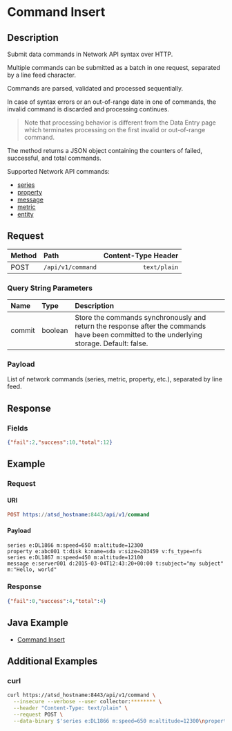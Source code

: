 # Command Insert

## Description

Submit data commands in Network API syntax over HTTP.

Multiple commands can be submitted as a batch in one request, separated by a line feed character.

Commands are parsed, validated and processed sequentially.

In case of syntax errors or an out-of-range date in one of commands, the invalid command is discarded and processing continues.

> Note that processing behavior is different from the Data Entry page which terminates processing on the first invalid or out-of-range command.

The method returns a JSON object containing the counters of failed, successful, and total commands.

Supported Network API commands:

* [series](../../../api/network/series.md)
* [property](../../../api/network/property.md)
* [message](../../../api/network/message.md)
* [metric](../../../api/network/metric.md)
* [entity](../../../api/network/entity.md)

## Request

| **Method** | **Path** | **Content-Type Header**|
|:---|:---|---:|
| POST | `/api/v1/command` | `text/plain` |

### Query String Parameters

| **Name** | **Type** | **Description** |
|:---|:---|:---|
| commit   | boolean   | Store the commands synchronously and return the response after the commands have been committed to the underlying storage. Default: false.|

### Payload

List of network commands (series, metric, property, etc.), separated by line feed.

## Response

### Fields

```json
{"fail":2,"success":10,"total":12}
```

## Example

### Request

#### URI

```elm
POST https://atsd_hostname:8443/api/v1/command
```

#### Payload

```ls
series e:DL1866 m:speed=650 m:altitude=12300
property e:abc001 t:disk k:name=sda v:size=203459 v:fs_type=nfs
series e:DL1867 m:speed=450 m:altitude=12100
message e:server001 d:2015-03-04T12:43:20+00:00 t:subject="my subject" m:"Hello, world"
```

### Response

```json
{"fail":0,"success":4,"total":4}
```

## Java Example

* [Command Insert](examples/DataApiCommandInsertExample.java)

## Additional Examples

### curl

```bash
curl https://atsd_hostname:8443/api/v1/command \
  --insecure --verbose --user collector:******** \
  --header "Content-Type: text/plain" \
  --request POST \
  --data-binary $'series e:DL1866 m:speed=650 m:altitude=12300\nproperty e:abc001 t:disk k:name=sda v:size=203459 v:fs_type=nfs'
```
